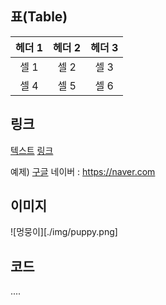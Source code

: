 ## 표(Table)
| 헤더 1 | 헤더 2 | 헤더 3 |
| :---: | :---: | :---: |
| 셀 1 | 셀 2 | 셀 3 |
| 셀 4 | 셀 5 | 셀 6 |

## 링크
[텍스트](filename.md)
[링크](http://링크주소/)

예제)
[구글](http://google.com)
네이버 : <https://naver.com>

## 이미지
![멍뭉이][./img/puppy.png]
## 코드
....
